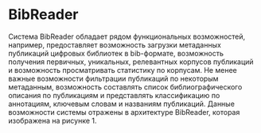 # BibReader
Система BibReader обладает рядом функциональных возможностей, например, предоставляет возможность загрузки метаданных публикаций цифровых библиотек в bib-формате, возможность получения первичных, уникальных, релевантных корпусов публикаций и возможность просматривать статистику по корпусам. Не менее важные возможности фильтрации публикаций по некоторым метаданным, возможность составлять список библиографического описания по публикациям и представлять классификацию по аннотациям, ключевым словам и названиям публикаций. Данные возможности системы отражены в архитектуре BibReader, которая изображена на рисунке 1.

